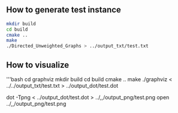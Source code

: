 ## How to generate test instance

```bash
mkdir build
cd build
cmake ..
make 
./Directed_Unweighted_Graphs > ../output_txt/test.txt
```

## How to visualize

'''bash
cd graphviz
mkdir build
cd build
cmake ..
make
./graphviz < ../../output_txt/test.txt > ../output_dot/test.dot

dot -Tpng < ../output_dot/test.dot > ../,,/output_png/test.png 
open ../,,/output_png/test.png
```

